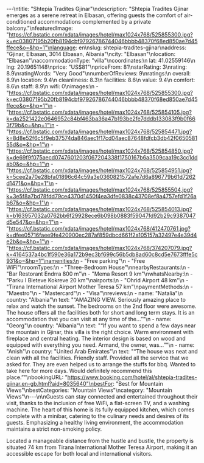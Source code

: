 ---\ntitle: "Shtepia Tradites Gjinar"\ndescription: "Shtepia Tradites Gjinar emerges as a serene retreat in Elbasan, offering guests the comfort of air-conditioned accommodations complemented by a private balcony."\nfeaturedImage: "https://cf.bstatic.com/xdata/images/hotel/max1024x768/525855300.jpg?k=ec03807195b20fb8194cbf97926786744046bbbb48370f68ed850ae7d45ffece&o=&hp=1"\nlanguage: en\nslug: shtepia-tradites-gjinar\naddress: "Gjinar, Elbasan, 3014 Elbasan, Albania"\ncity: "Elbasan"\nlocation: "Elbasan"\naccommodationType: "villa"\ncoordinates:\n  lat: 41.02559146\n  lng: 20.19651148\nprice: "US$81"\npriceFrom: 81\nstarRating: 3\nrating: 8.9\nratingWords: "Very Good"\nnumberOfReviews: 9\nratings:\n  overall: 8.9\n  location: 9.4\n  cleanliness: 8.3\n  facilities: 8.6\n  value: 9.4\n  comfort: 8.6\n  staff: 8.9\n  wifi: 0\nimages:\n  - "https://cf.bstatic.com/xdata/images/hotel/max1024x768/525855300.jpg?k=ec03807195b20fb8194cbf97926786744046bbbb48370f68ed850ae7d45ffece&o=&hp=1"\n  - "https://cf.bstatic.com/xdata/images/hotel/max1024x768/525854105.jpg?k=da2521422e0646952c84bf463ba36a47b193be2fe7dddb133083f9b0f663f79b&o=&hp=1"\n  - "https://cf.bstatic.com/xdata/images/hotel/max1024x768/525854471.jpg?k=8d8e52f6c5f9eb37574da846aec1f17cd04aec87648fdfcb3db42f065058155d&o=&hp=1"\n  - "https://cf.bstatic.com/xdata/images/hotel/max1024x768/525854850.jpg?k=de69f9f075aecd0747601203f067204338f1750167b6a3509caa19c3cc1ddab0&o=&hp=1"\n  - "https://cf.bstatic.com/xdata/images/hotel/max1024x768/525854951.jpg?k=5cee2a70e28bfa01896c64c59a3e0360821572afe7d6a896779b61d7262d1471&o=&hp=1"\n  - "https://cf.bstatic.com/xdata/images/hotel/max1024x768/525855504.jpg?k=3e5f8a7bd78fdd79ce4370d1450f4ea3dfe0838c43708ef8a4757efd1f26ab67&o=&hp=1"\n  - "https://cf.bstatic.com/xdata/images/hotel/max1024x768/525854013.jpg?k=b163957032a0762bb6f29928ece6b098b0883f59047fd92b29c9387047d5e547&o=&hp=1"\n  - "https://cf.bstatic.com/xdata/images/hotel/max1024x768/412470761.jpg?k=dfee05716faee9fe420900ec287af859dbcd661f2a105157a32497e4e39d4e2b&o=&hp=1"\n  - "https://cf.bstatic.com/xdata/images/hotel/max1024x768/374207079.jpg?k=4164537a4bc1f590e36a172b9ec3bf699c56b5db8ad60c8cd5e7673fffe5c931&o=&hp=1"\namenities:\n  - "Free parking"\n  - "Free WiFi"\nroomTypes:\n  - "Three-Bedroom House"\nnearbyRestaurants:\n  - "Bar Restorant Endrra 800 m"\n  - "Mema Resort 9 km"\nwhatsNearby:\n  - "Parku I Bleteve Kokreve 20 km"\nairports:\n  - "Ohrid Airport 48 km"\n  - "Tirana International Airport Mother Teresa 57 km"\npaymentMethods:\n  - "Maestro"\n  - "Mastercard"\n  - "Visa"\nreviews:\n  - name: "Natalia"\n    country: "Albania"\n    text: "“AMAZING VIEW. Seriously amazing place to relax and watch the sunset. The bedrooms on the 2nd floor were awesome. The house offers all the facilities both for short and long term stays. It is an accommodation that you can visit at any time of the...”"\n  - name: "Georg"\n    country: "Albania"\n    text: "“If you want to spend a few days near the mountain in Gjinar, this villa is the right choice.
Warm environment with fireplace and central heating. The interior design is based on wood and equipped with everything you need.
Armand, the owner, was...”"\n  - name: "Anish"\n    country: "United Arab Emirates"\n    text: "“The house was neat and clean with all the facilities. Friendly staff. Provided all the service that we asked for. They are even helped us to arrange the stuffs for bbq. Wanted to take here for more days. Would definitely recommend this place.”"\nbookingURL: "https://www.booking.com/hotel/al/shtepia-tradites-gjinar.en-gb.html?aid=8035640"\nbestFor: "Best for Mountain Views"\nbestCategories: "Mountain Views"\ncategory: "Mountain Views"\n---\n\nGuests can stay connected and entertained throughout their visit, thanks to the inclusion of free WiFi, a flat-screen TV, and a washing machine. The heart of this home is its fully equipped kitchen, which comes complete with a minibar, catering to the culinary needs and desires of its guests. Emphasizing a healthy living environment, the accommodation maintains a strict non-smoking policy.

Located a manageable distance from the hustle and bustle, the property is situated 74 km from Tirana International Mother Teresa Airport, making it an accessible escape for both local and international visitors.